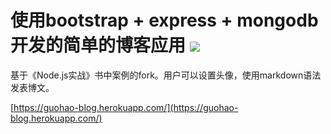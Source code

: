 # 使用bootstrap + express + mongodb开发的简单的博客应用 [![](https://travis-ci.org/guohaoxu/guohao-blog.svg?branch=master)](https://travis-ci.org/guohaoxu/guohao-blog)

基于《Node.js实战》书中案例的fork。用户可以设置头像，使用markdown语法发表博文。

[https://guohao-blog.herokuapp.com/](https://guohao-blog.herokuapp.com/)
